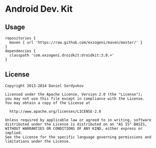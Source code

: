 Android Dev. Kit
========

## Usage

    repositories {
      maven { url 'https://raw.github.com/exzogeni/maven/master/' }
    }
    dependencies {
      classpath 'com.exzogeni.droidkit:droidkit:3.0.+'
    }

## License
    Copyright 2013-2014 Daniel Serdyukov

    Licensed under the Apache License, Version 2.0 (the "License");
    you may not use this file except in compliance with the License.
    You may obtain a copy of the License at

      http://www.apache.org/licenses/LICENSE-2.0

    Unless required by applicable law or agreed to in writing, software
    distributed under the License is distributed on an "AS IS" BASIS,
    WITHOUT WARRANTIES OR CONDITIONS OF ANY KIND, either express or implied.
    See the License for the specific language governing permissions and
    limitations under the License.


